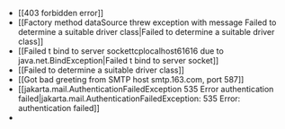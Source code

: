 - [[403 forbidden error]]
- [[Factory method dataSource threw exception with message Failed to determine a suitable driver class|Failed to determine a suitable driver class]]
- [[Failed t bind to server sockettcplocalhost61616 due to  java.net.BindException|Failed t bind to server socket]]
- [[Failed to determine a suitable driver class]]
- [[Got bad greeting from SMTP host smtp.163.com, port 587]]
- [[jakarta.mail.AuthenticationFailedException 535 Error authentication failed|jakarta.mail.AuthenticationFailedException: 535 Error: authentication failed]]
- 
